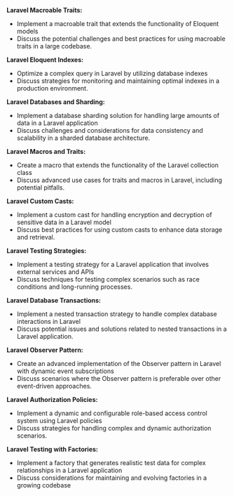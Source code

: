 **Laravel Macroable Traits:**
 - Implement a macroable trait that extends the functionality of Eloquent models
 - Discuss the potential challenges and best practices for using macroable traits in a large codebase.

**Laravel Eloquent Indexes:**
 - Optimize a complex query in Laravel by utilizing database indexes
 - Discuss strategies for monitoring and maintaining optimal indexes in a production environment.

**Laravel Databases and Sharding:**
 - Implement a database sharding solution for handling large amounts of data in a Laravel application
 - Discuss challenges and considerations for data consistency and scalability in a sharded database architecture.

**Laravel Macros and Traits:**
 - Create a macro that extends the functionality of the Laravel collection class
 - Discuss advanced use cases for traits and macros in Laravel, including potential pitfalls.

**Laravel Custom Casts:**
 - Implement a custom cast for handling encryption and decryption of sensitive data in a Laravel model
 - Discuss best practices for using custom casts to enhance data storage and retrieval.

**Laravel Testing Strategies:**
 - Implement a testing strategy for a Laravel application that involves external services and APIs
 - Discuss techniques for testing complex scenarios such as race conditions and long-running processes.

**Laravel Database Transactions:**
 - Implement a nested transaction strategy to handle complex database interactions in Laravel
 - Discuss potential issues and solutions related to nested transactions in a Laravel application.

**Laravel Observer Pattern:**
 - Create an advanced implementation of the Observer pattern in Laravel with dynamic event subscriptions
 - Discuss scenarios where the Observer pattern is preferable over other event-driven approaches.

**Laravel Authorization Policies:**
 - Implement a dynamic and configurable role-based access control system using Laravel policies
 - Discuss strategies for handling complex and dynamic authorization scenarios.

**Laravel Testing with Factories:**
 - Implement a factory that generates realistic test data for complex relationships in a Laravel application
 - Discuss considerations for maintaining and evolving factories in a growing codebase
